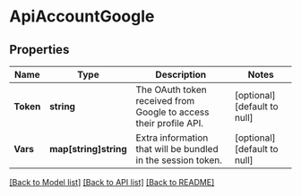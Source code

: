 # ApiAccountGoogle

## Properties
Name | Type | Description | Notes
------------ | ------------- | ------------- | -------------
**Token** | **string** | The OAuth token received from Google to access their profile API. | [optional] [default to null]
**Vars** | **map[string]string** | Extra information that will be bundled in the session token. | [optional] [default to null]

[[Back to Model list]](../README.md#documentation-for-models) [[Back to API list]](../README.md#documentation-for-api-endpoints) [[Back to README]](../README.md)


